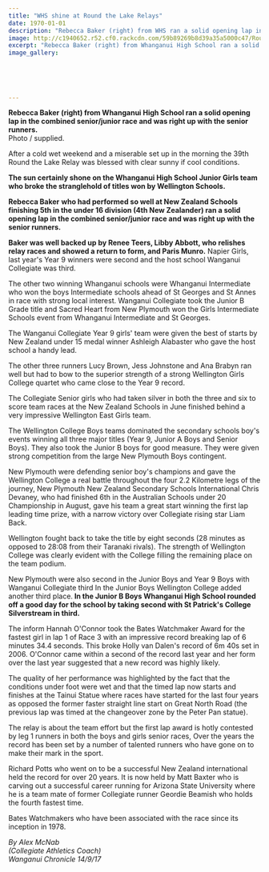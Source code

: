 ```yaml
---
title: "WHS shine at Round the Lake Relays"
date: 1970-01-01
description: "Rebecca Baker (right) from WHS ran a solid opening lap in the combined senior/junior race at the 39th Round the Lake Relay..."
image: http://c1940652.r52.cf0.rackcdn.com/59b89269b8d39a35a5000c47/Round-the-Lake-Relay-Rebecca-Baker.jpg
excerpt: "Rebecca Baker (right) from Whanganui High School ran a solid opening lap in the combined senior/junior race and was right up with the senior runners at the 39th Round the Lake Relay."
image_gallery:
    
    
    
    
    
---
```


<p class="element element-paragraph"><strong>Rebecca Baker (right) from Whanganui High School&nbsp;<strong>ran a solid opening lap in the combined senior/junior race and was right up with the senior runners.<br /></strong></strong>Photo / supplied.</p>
<p class="element element-paragraph">After a cold wet weekend and a miserable set up in the morning the 39th Round the Lake Relay was blessed with clear sunny if cool conditions.</p>
<p class="element element-paragraph"><strong>The sun certainly shone on the Whanganui High School Junior Girls team who broke the stranglehold of titles won by Wellington Schools.</strong></p>
<p class="element element-paragraph"><strong>Rebecca Baker</strong> <strong>who had performed so well at New Zealand Schools finishing 5th in the under 16 division (4th New Zealander) ran a solid opening lap in the combined senior/junior race and was right up with the senior runners.</strong></p>
<p class="element element-paragraph"><strong>Baker was well backed up by Renee Teers, Libby Abbott, who relishes relay races and showed a return to form, and Paris Munro.</strong> Napier Girls, last year's Year 9 winners were second and the host school Wanganui Collegiate was third.</p>
<p class="element element-paragraph">The other two winning Whanganui schools were Whanganui Intermediate who won the boys Intermediate schools ahead of St Georges and St Annes in race with strong local interest. Wanganui Collegiate took the Junior B Grade title and Sacred Heart from New Plymouth won the Girls Intermediate Schools event from Whanganui Intermediate and St Georges.</p>
<p class="element element-paragraph">The Wanganui Collegiate Year 9 girls' team were given the best of starts by New Zealand under 15 medal winner Ashleigh Alabaster who gave the host school a handy lead.</p>
<p class="element element-paragraph">The other three runners Lucy Brown, Jess Johnstone and Ana Brabyn ran well but had to bow to the superior strength of a strong Wellington Girls College quartet who came close to the Year 9 record.</p>
<p class="element element-paragraph">The Collegiate Senior girls who had taken silver in both the three and six to score team races at the New Zealand Schools in June finished behind a very impressive Wellington East Girls team.</p>
<p class="element element-paragraph">The Wellington College Boys teams dominated the secondary schools boy's events winning all three major titles (Year 9, Junior A Boys and Senior Boys). They also took the Junior B boys for good measure. They were given strong competition from the large New Plymouth Boys contingent.</p>
<p class="element element-paragraph">New Plymouth were defending senior boy's champions and gave the Wellington College a real battle throughout the four 2.2 Kilometre legs of the journey, New Plymouth New Zealand Secondary Schools International Chris Devaney, who had finished 6th in the Australian Schools under 20 Championship in August, gave his team a great start winning the first lap leading time prize, with a narrow victory over Collegiate rising star Liam Back.</p>
<p class="element element-paragraph">Wellington fought back to take the title by eight seconds (28 minutes as opposed to 28:08 from their Taranaki rivals). The strength of Wellington College was clearly evident with the College filling the remaining place on the team podium.</p>
<p class="element element-paragraph">New Plymouth were also second in the Junior Boys and Year 9 Boys with Wanganui Collegiate third In the Junior Boys Wellington College added another third place.<strong> In the Junior B Boys Whanganui High School rounded off a good day for the school by taking second with St Patrick's College Silverstream in third.</strong></p>
<p class="element element-paragraph">The inform Hannah O'Connor took the Bates Watchmaker Award for the fastest girl in lap 1 of Race 3 with an impressive record breaking lap of 6 minutes 34.4 seconds. This broke Holly van Dalen's record of 6m 40s set in 2006. O'Connor came within a second of the record last year and her form over the last year suggested that a new record was highly likely.</p>
<p class="element element-paragraph">The quality of her performance was highlighted by the fact that the conditions under foot were wet and that the timed lap now starts and finishes at the Tainui Statue where races have started for the last four years as opposed the former faster straight line start on Great North Road (the previous lap was timed at the changeover zone by the Peter Pan statue).</p>
<p class="element element-paragraph">The relay is about the team effort but the first lap award is hotly contested by leg 1 runners in both the boys and girls senior races, Over the years the record has been set by a number of talented runners who have gone on to make their mark in the sport.</p>
<p class="element element-paragraph">Richard Potts who went on to be a successful New Zealand international held the record for over 20 years. It is now held by Matt Baxter who is carving out a successful career running for Arizona State University where he is a team mate of former Collegiate runner Geordie Beamish who holds the fourth fastest time.</p>
<p class="element element-paragraph">Bates Watchmakers who have been associated with the race since its inception in 1978.</p>
<p class="element element-paragraph"><em>By Alex McNab<br />(Collegiate Athletics Coach)</em><br /><em>Wanganui Chronicle 14/9/17</em></p>

